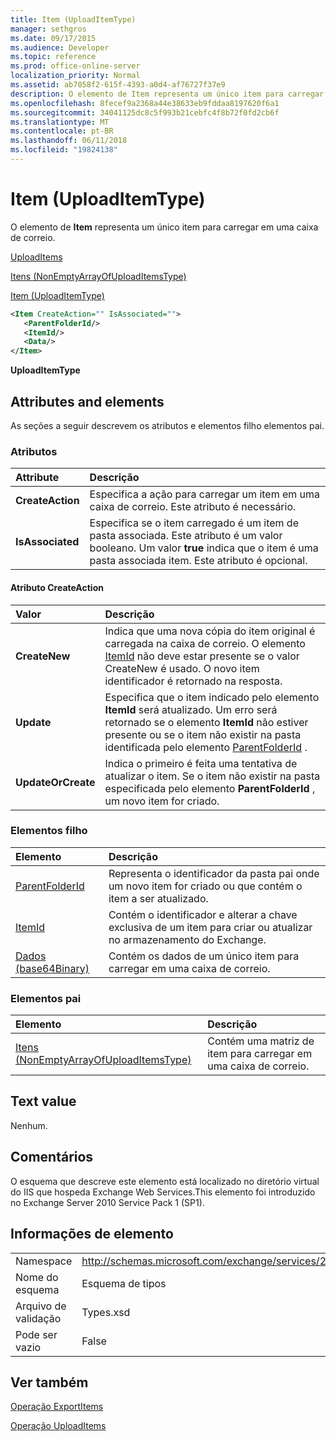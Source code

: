 ```yaml
---
title: Item (UploadItemType)
manager: sethgros
ms.date: 09/17/2015
ms.audience: Developer
ms.topic: reference
ms.prod: office-online-server
localization_priority: Normal
ms.assetid: ab7058f2-615f-4393-a0d4-af76727f37e9
description: O elemento de Item representa um único item para carregar em uma caixa de correio.
ms.openlocfilehash: 8fecef9a2368a44e38633eb9fddaa8197620f6a1
ms.sourcegitcommit: 34041125dc8c5f993b21cebfc4f8b72f0fd2cb6f
ms.translationtype: MT
ms.contentlocale: pt-BR
ms.lasthandoff: 06/11/2018
ms.locfileid: "19824138"
---
```

# <a name="item-uploaditemtype"></a>Item (UploadItemType)

O elemento de **Item** representa um único item para carregar em uma caixa de correio. 
  
[UploadItems](uploaditems.md)
  
[Itens (NonEmptyArrayOfUploadItemsType)](items-nonemptyarrayofuploaditemstype.md)
  
[Item (UploadItemType)](item-uploaditemtype.md)
  
```XML
<Item CreateAction="" IsAssociated="">
   <ParentFolderId/>
   <ItemId/>
   <Data/>
</Item>
```

 **UploadItemType**
## <a name="attributes-and-elements"></a>Attributes and elements

As seções a seguir descrevem os atributos e elementos filho elementos pai.
  
### <a name="attributes"></a>Atributos

|**Attribute**|**Descrição**|
|:-----|:-----|
|**CreateAction** <br/> |Especifica a ação para carregar um item em uma caixa de correio. Este atributo é necessário.  <br/> |
|**IsAssociated** <br/> |Especifica se o item carregado é um item de pasta associada. Este atributo é um valor booleano. Um valor **true** indica que o item é uma pasta associada item. Este atributo é opcional.  <br/> |
   
#### <a name="createaction-attribute"></a>Atributo CreateAction

|**Valor**|**Descrição**|
|:-----|:-----|
|**CreateNew** <br/> |Indica que uma nova cópia do item original é carregada na caixa de correio. O elemento [ItemId](itemid.md) não deve estar presente se o valor CreateNew é usado. O novo item identificador é retornado na resposta.  <br/> |
|**Update** <br/> |Especifica que o item indicado pelo elemento **ItemId** será atualizado. Um erro será retornado se o elemento **ItemId** não estiver presente ou se o item não existir na pasta identificada pelo elemento [ParentFolderId](parentfolderid.md) .  <br/> |
|**UpdateOrCreate** <br/> |Indica o primeiro é feita uma tentativa de atualizar o item. Se o item não existir na pasta especificada pelo elemento **ParentFolderId** , um novo item for criado.  <br/> |
   
### <a name="child-elements"></a>Elementos filho

|**Elemento**|**Descrição**|
|:-----|:-----|
|[ParentFolderId](parentfolderid.md) <br/> |Representa o identificador da pasta pai onde um novo item for criado ou que contém o item a ser atualizado.  <br/> |
|[ItemId](itemid.md) <br/> |Contém o identificador e alterar a chave exclusiva de um item para criar ou atualizar no armazenamento do Exchange.  <br/> |
|[Dados (base64Binary)](data-base64binary.md) <br/> |Contém os dados de um único item para carregar em uma caixa de correio.  <br/> |
   
### <a name="parent-elements"></a>Elementos pai

|**Elemento**|**Descrição**|
|:-----|:-----|
|[Itens (NonEmptyArrayOfUploadItemsType)](items-nonemptyarrayofuploaditemstype.md) <br/> |Contém uma matriz de item para carregar em uma caixa de correio.  <br/> |
   
## <a name="text-value"></a>Text value

Nenhum.
  
## <a name="remarks"></a>Comentários

O esquema que descreve este elemento está localizado no diretório virtual do IIS que hospeda Exchange Web Services.This elemento foi introduzido no Exchange Server 2010 Service Pack 1 (SP1).
  
## <a name="element-information"></a>Informações de elemento

|||
|:-----|:-----|
|Namespace  <br/> |http://schemas.microsoft.com/exchange/services/2006/types  <br/> |
|Nome do esquema  <br/> |Esquema de tipos  <br/> |
|Arquivo de validação  <br/> |Types.xsd  <br/> |
|Pode ser vazio  <br/> |False  <br/> |
   
## <a name="see-also"></a>Ver também



[Operação ExportItems](exportitems-operation.md)
  
[Operação UploadItems](uploaditems-operation.md)

